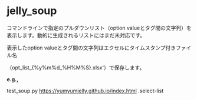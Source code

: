 # jelly_soup
コマンドラインで指定のプルダウンリスト（option valueとタグ間の文字列）を表示します。動的に生成されるリストにはまだ未対応です。

表示したoption valueとタグ間の文字列はエクセルにタイムスタンプ付きファイル名

（opt_list_{%y%m%d_%H%M%S}.xlsx'）で保存します。

**e.g.,**

test_soup.py https://yumyumjelly.github.io/index.html .select-list
